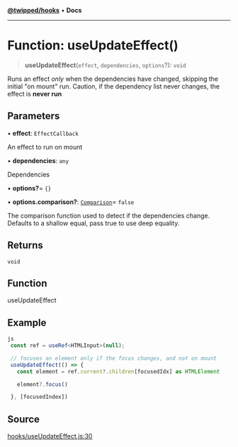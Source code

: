 [**@twipped/hooks**](../../README.md) • **Docs**

***

# Function: useUpdateEffect()

> **useUpdateEffect**(`effect`, `dependencies`, `options`?): `void`

Runs an effect *only* when the dependencies have changed, skipping the
initial "on mount" run. Caution, if the dependency list never changes,
the effect is **never run**

## Parameters

• **effect**: `EffectCallback`

An effect to run on mount

• **dependencies**: `any`

Dependencies

• **options?**= `{}`

• **options.comparison?**: [`Comparison`](../../useAsyncEffect/type-aliases/Comparison.md)= `false`

The comparison function used to detect if
the dependencies change. Defaults to a shallow equal, pass true to use deep equality.

## Returns

`void`

## Function

useUpdateEffect

## Example

```ts
js
 const ref = useRef<HTMLInput>(null);

 // focuses an element only if the focus changes, and not on mount
 useUpdateEffect(() => {
   const element = ref.current?.children[focusedIdx] as HTMLElement

   element?.focus()

 }, [focusedIndex])
```

## Source

[hooks/useUpdateEffect.js:30](https://github.com/Twipped/hooks/blob/main/hooks/useUpdateEffect.js#L30)
